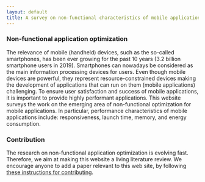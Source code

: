 ```yaml
---
layout: default
title: A survey on non-functional characteristics of mobile applications
---
```


### Non-functional application optimization

The relevance of mobile (handheld) devices, such as the so-called smartphones,
has been ever growing for the past 10 years (3.2 billion smartphone users in 2019).
Smartphones can nowadays be considered as the main information processing devices for users.
Even though mobile devices are powerful,
they represent resource-constrained devices making the development of applications
that can run on them (mobile applications) challenging.
To ensure user satisfaction and success of mobile applications,
it is important to provide highly performant applications.
This website surveys the work on the emerging area of non-functional optimization for mobile applications.
In particular, performance characteristics of mobile applications include:
responsiveness, launch time, memory, and energy consumption.

### Contribution

The research on non-functional application optimization is evolving fast.
Therefore, we aim at making this website a living literature review.
We encourage anyone to add a paper relevant to this web site,
by following <a href="https://solar.cs.ucl.ac.uk/appoptimization.github.io/contribution.html">these instructions for contributing</a>.
